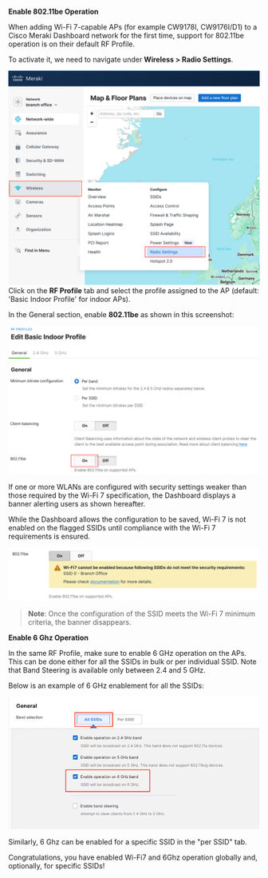 **Enable 802.11be Operation**


When adding Wi-Fi 7-capable APs (for example CW9178I, CW9176I/D1) to a Cisco Meraki Dashboard network for the first time, support for 802.11be operation is on their default RF Profile.

To activate it, we need to navigate under **Wireless > Radio Settings**.

![Meraki Dashboard](./images/3-00.png)
 Click on the **RF Profile** tab and select the profile assigned to the AP (default: 'Basic Indoor Profile' for indoor APs).

In the General section, enable **802.11be** as shown in this screenshot:

![Basic Indoor Profile](./images/3-01.png)

If one or more WLANs are configured with security settings weaker than those required by the Wi-Fi 7 specification, the Dashboard displays a banner alerting users as shown hereafter.

While the Dashboard allows the configuration to be saved, Wi-Fi 7 is not enabled on the flagged SSIDs until compliance with the Wi-Fi 7 requirements is ensured.

![Enable 802.11be Warning](./images/3-02.png)

> **Note**: Once the configuration of the SSID meets the Wi-Fi 7 minimum criteria, the banner disappears.


**Enable 6 Ghz Operation**


In the same RF Profile, make sure to enable 6 GHz operation on the APs. This can be done either for all the SSIDs in bulk or per individual SSID. Note that Band Steering is available only between 2.4 and 5 GHz.

Below is an example of 6 GHz enablement for all the SSIDs:

![Enable 802.11be Warning](./images/3-03.png)

Similarly, 6 Ghz can be enabled for a specific SSID in the "per SSID" tab.

Congratulations,  you have enabled Wi-Fi7 and 6Ghz operation globally and, optionally, for specific SSIDs!





